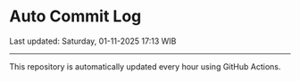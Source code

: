 # Auto Commit Log

Last updated: Saturday, 01-11-2025 17:13 WIB

---

This repository is automatically updated every hour using GitHub Actions.
